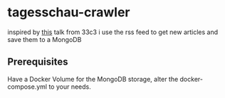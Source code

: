 # tagesschau-crawler
inspired by [this](https://youtu.be/-YpwsdRKt8Q) talk from 33c3
i use the rss feed to get new articles and save them to a MongoDB

## Prerequisites
Have a Docker Volume for the MongoDB storage, alter the docker-compose.yml to your needs.
